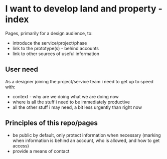 # I want to develop land and property - index

Pages, primarily for a design audience, to:

* introduce the service/project/phase
* link to the prototype(s) - behind accounts
* link to other sources of useful information

## User need

As a designer joining the project/service team i need to get up to speed with:

* context - why are we doing what we are doing now
* where is all the stuff i need to be immediately productive
* all the other stuff i may need, a bit less urgently than right now

## Principles of this repo/pages

* be public by default, only protect information when necessary (marking when information is behind an account, who is allowed, and how to get access)
* provide a means of contact
